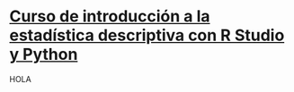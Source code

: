 # [Curso de introducción a la estadística descriptiva con R Studio y Python](https://www.udemy.com/estadistica-descriptiva/?couponCode=FROM_BOKDOWN_RSTUDIO)


HOLA
